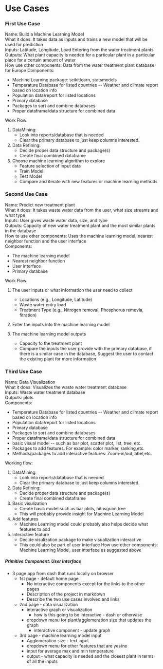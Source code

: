 # Use Cases

### First Use Case

Name: Build a Machine Learning Model<br/>
What it does: It takes data as inputs and trains a new model that will be used for prediction<br/>
Inputs: Latitude, Longitude, Load Entering from the water treatment plants<br/>
Outputs: What plant capacity is needed for a particular plant in a particular place for a certain amount of water<br/>
How use other components: Data from the water treatment plant database for Europe
Components:
* Machine Learning package: scikitlearn, statsmodels
* Temperature Database for listed countries -- Weather and climate report based on location info
* Population data/report for listed locations
* Primary database
* Packages to sort and combine databases
* Proper dataframe/data structure for combined data

Work Flow:
1. DataMining: 
   * Look into reports/database that is needed
   * Clear the primary database to just keep columns interested.
2. Data Refining:
   * Decide proper data structure and package(s)
   * Create final combined dataframe
3. Choose machine learning algorithm to explore
   * Feature selection of input data
   * Train Model
   * Test Model
   * Compare and iterate with new features or machine learning methods

### Second Use Case

Name: Predict new treatment plant<br/>
What it does: It takes waste water data from the user, what size streams and what type<br/>
Inputs: User gives waste water data, size, and type<br/>
Outputs: Capacity of new water treatment plant and the most similar plants in the database<br/>
How to use other components: Uses the machine learning model, nearest neighbor function and the user interface<br/>
Components:
* The machine learning model
* Nearest neighbor function
* User interface
* Primary database

Work Flow:
1. The user inputs or what information the user need to collect 
   * Locations (e.g., Longitude, Latitude)
   * Waste water entry load
   * Treatment Type (e.g., Nitrogen removal, Phosphorus removla, fitration)

2. Enter the inputs into the machine learning model

3. The machine learning model outputs
   * Capacity fo the treatment plant
   * Compare the inputs the user provide with the primary database, if there is a similar case in the database, 
Suggest the user to contact the existing plant for more information

### Third Use Case

Name: Data Visualization<br/>
What it does: Visualizes the waste water treatment database<br/>
Inputs: Waste water treatment database<br/>
Outputs: plots<br/>
Components:
* Temperature Database for listed countries -- Weather and climate report based on location info
* Population data/report for listed locations
* Primary database
* Packages to sort and combine databases
* Proper dataframe/data structure for combined data
* basic visual model -- such as bar plot, scatter plot, list, tree, etc.
* Packages to add features. For example: color marker, ranking,etc.
* Methods/packages to add interactive features: Zoom-in/out,label,etc.

Working flow:
1. DataMining: 
   * Look into reports/database that is needed
   * Clear the primary database to just keep columns interested.
2. Data Refining:
   * Decide proper data structure and package(s)
   * Create final combined dataframe
3. Basic visulization
   * Create basic model such as bar plots, hitosgram,tree
   * This will probably provide insight for Machine Learning Model
4. Add features
   * Machine Learning model could probably also helps decide what features to add
5. Interactive feature
   * Decide visulization package to make visualization interactive
   * This could also be part of user interface 
How use other components: Machine Learning Model, user interface as suggested above<br/>

##### Primitive Component: User Interface

* 3 page app from dash that runs locally on browser
   * 1st page - default home page
      * No interactive components except for the links to the other pages
      * Description of the project in markdown
      * Describe the two use cases involved and links
   * 2nd page - data visualization
      * interactive graph or visualization
         * how is this going to be interactive - dash or otherwise
      * dropdown menu for plant/agglomeration size that updates the graph
         * interactive component - update graph
   * 3rd page - machine learning model input
      * Agglomeration size - text input
      * dropdown menu for other features that are yes/no
      * input for average max and min temperature
      * output - what capacity is needed and the closest plant in terms of all the inputs